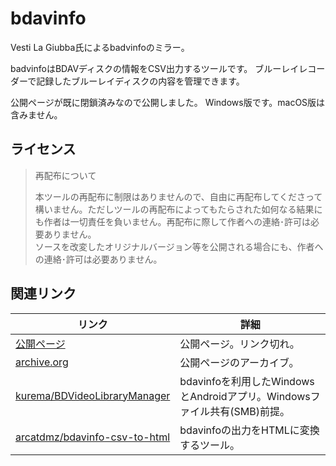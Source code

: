 # bdavinfo
Vesti La Giubba氏によるbadvinfoのミラー。

badvinfoはBDAVディスクの情報をCSV出力するツールです。
ブルーレイレコーダーで記録したブルーレイディスクの内容を管理できます。

公開ページが既に閉鎖済みなので公開しました。
Windows版です。macOS版は含みません。

## ライセンス
> 再配布について
> 
> 本ツールの再配布に制限はありませんので、自由に再配布してくださって構いません。ただしツールの再配布によってもたらされた如何なる結果にも作者は一切責任を負いません。再配布に際して作者への連絡･許可は必要ありません。  
> ソースを改変したオリジナルバージョン等を公開される場合にも、作者への連絡･許可は必要ありません。

## 関連リンク

| リンク | 詳細 |
| -- | -- |
| [公開ページ](http://saysaysay.net/bdavtool/bdavinfo) | 公開ページ。リンク切れ。 |
| [archive.org](https://web.archive.org/web/20170429155508/http://saysaysay.net/bdavtool/bdavinfo) | 公開ページのアーカイブ。 |
| [kurema/BDVideoLibraryManager](https://github.com/kurema/BDVideoLibraryManager) | bdavinfoを利用したWindowsとAndroidアプリ。Windowsファイル共有(SMB)前提。 |
| [arcatdmz/bdavinfo-csv-to-html](https://github.com/arcatdmz/bdavinfo-csv-to-html) | bdavinfoの出力をHTMLに変換するツール。 |
